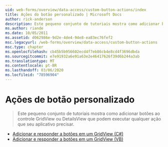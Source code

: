 ```yaml
---
uid: web-forms/overview/data-access/custom-button-actions/index
title: Ações do botão personalizado | Microsoft Docs
author: rick-anderson
description: Este pequeno conjunto de tutoriais mostra como adicionar botões ao controle GridView ou DetailsView que podem executar qualquer ação que seu aplicativo precisar.
ms.author: riande
ms.date: 10/05/2011
ms.assetid: d062986e-9d2e-4de4-94e8-ea83ec76fef2
msc.legacyurl: /web-forms/overview/data-access/custom-button-actions
msc.type: chapter
ms.openlocfilehash: cb45b5b956602ecd4f7eb86cb4e8cd4f3696dbda
ms.sourcegitcommit: e7e91932a6e91a63e2e46417626f39d6b244a3ab
ms.translationtype: MT
ms.contentlocale: pt-BR
ms.lasthandoff: 03/06/2020
ms.locfileid: "78596904"
---
```

# <a name="custom-button-actions"></a>Ações de botão personalizado

> Este pequeno conjunto de tutoriais mostra como adicionar botões ao controle GridView ou DetailsView que podem executar qualquer ação que seu aplicativo precisar.

- [Adicionar e responder a botões em um GridView (C#)](adding-and-responding-to-buttons-to-a-gridview-cs.md)
- [Adicionar e responder a botões em um GridView (VB)](adding-and-responding-to-buttons-to-a-gridview-vb.md)
